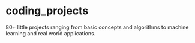 # coding_projects
80+ little projects ranging from basic concepts and algorithms to machine learning and real world applications.

